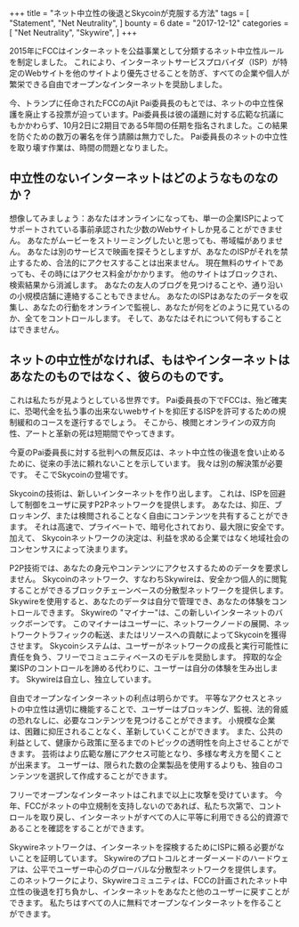 +++
title = "ネット中立性の後退とSkycoinが克服する方法"
tags = [
    "Statement",
    "Net Neutrality",
]
bounty = 6
date = "2017-12-12"
categories = [
    "Net Neutrality",
    "Skywire",
]
+++

2015年にFCCはインターネットを公益事業として分類するネット中立性ルールを制定しました。 これにより、インターネットサービスプロバイダ（ISP）が特定のWebサイトを他のサイトより優先させることを防ぎ、すべての企業や個人が繁栄できる自由でオープンなインターネットを奨励しました。

今、トランプに任命されたFCCのAjit Pai委員長のもとでは、ネットの中立性保護を廃止する投票が迫っています。Pai委員長は彼の議題に対する広範な抗議にもかかわらず、10月2日に2期目である5年間の任期を指名されました。この結果を防ぐための数万の署名を伴う請願は無力でした。 Pai委員長のネットの中立性を取り壊す作業は、時間の問題となりました。

## 中立性のないインターネットはどのようなものなのか？

想像してみましょう：あなたはオンラインになっても、単一の企業ISPによってサポートされている事前承認された少数のWebサイトしか見ることができません。
あなたがムービーをストリーミングしたいと思っても、帯域幅がありません。
あなたは別のサービスで映画を探そうとしますが、あなたのISPがそれを禁止するため、合法的にアクセスすることは出来ません。
現在無料のサイトであっても、その時にはアクセス料金がかかります。
他のサイトはブロックされ、検索結果から消滅します。
あなたの友人のブログを見つけることや、通り沿いの小規模店舗に連絡することもできません。
あなたのISPはあなたのデータを収集し、あなたの行動をオンラインで監視し、あなたが何をどのように見ているのか、全てをコントロールします。
そして、あなたはそれについて何もすることはできません。

## ネットの中立性がなければ、もはやインターネットはあなたのものではなく、彼らのものです。

これは私たちが見ようとしている世界です。 
Pai委員長の下でFCCは、殆ど確実に、恐喝代金を払う事の出来ないwebサイトを抑圧するISPを許可するための規制緩和のコースを遂行するでしょう。
そこから、検閲とオンラインの双方向性、アートと革新の死は短期間でやってきます。

今夏のPai委員長に対する批判への無反応は、ネット中立性の後退を食い止めるために、従来の手法に頼れないことを示しています。
我々は別の解決策が必要です。 
そこでSkycoinの登場です。

Skycoinの技術は、新しいインターネットを作り出します。
これは、ISPを回避して制御をユーザに戻すP2Pネットワークを提供します。 
あなたは、抑圧、ブロッキング、または検閲されることなく自由にコンテンツを共有することができます。
それは高速で、プライベートで、暗号化されており、最大限に安全です。
加えて、 Skycoinネットワークの決定は、利益を求める企業ではなく地域社会のコンセンサスによって決まります。

P2P技術では、あなたの身元やコンテンツにアクセスするためのデータを要求しません。 
Skycoinのネットワーク、すなわちSkywireは、安全かつ個人的に閲覧することができるブロックチェーンベースの分散型ネットワークを提供します。
Skywireを使用すると、あなたのデータは自分で管理でき、あなたの体験をコントロールできます。
Skywireの "マイナー"は、この新しいインターネットのバックボーンです。 
このマイナーはユーザーに、ネットワークノードの展開、ネットワークトラフィックの転送、またはリソースへの貢献によってSkycoinを獲得させます。
Skycoinシステムは、ユーザーがネットワークの成長と実行可能性に責任を負う、フリーでコミュニティベースのモデルを奨励します。
搾取的な企業ISPのコントロールを諦める代わりに、ユーザーは自分の体験を生み出します。 
Skywireは自立し、独立しています。

自由でオープンなインターネットの利点は明らかです。 
平等なアクセスとネットの中立性は適切に機能することで、ユーザーはブロッキング、監視、法的脅威の恐れなしに、必要なコンテンツを見つけることができます。 
小規模な企業は、困難に抑圧されることなく、革新していくことができます。
また、公共の利益として、健康から政策に至るまでのトピックの透明性を向上させることができます。
芸術はより広範な層にアクセス可能となり、多様な考え方を聞くことが出来ます。
ユーザーは、限られた数の企業製品を使用するよりも、独自のコンテンツを選択して作成することができます。

フリーでオープンなインターネットはこれまで以上に攻撃を受けています。
今年、FCCがネットの中立規制を支持しないのであれば、私たち次第で、コントロールを取り戻し、インターネットがすべての人に平等に利用できる公的資源であることを確認をすることができます。

Skywireネットワークは、インターネットを探検するためにISPに頼る必要がないことを証明しています。 
Skywireのプロトコルとオーダーメードのハードウェアは、公平でユーザー中心のグローバルな分散型ネットワークを提供します。
このネットワークにより、Skywireコミュニティは、FCCの計画されたネット中立性の後退を打ち負かし、インターネットをあなたと他のユーザーに戻すことができます。 
私たちはすべての人に無料でオープンなインターネットを作ることができます。
